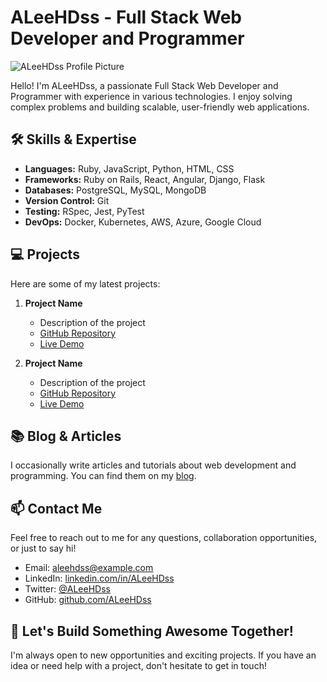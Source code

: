 <script src="https://cdn.jsdelivr.net/npm/mermaid/dist/mermaid.min.js"></script>
<link rel="stylesheet" href="https://cdn.jsdelivr.net/npm/mermaid/dist/mermaid.css" />
<script>
mermaid.initialize({
startOnLoad: true
});
</script>

# ALeeHDss - Full Stack Web Developer and Programmer

![ALeeHDss Profile Picture](/path/to/profile_picture.png)

Hello! I'm ALeeHDss, a passionate Full Stack Web Developer and Programmer with experience in various technologies. I enjoy solving complex problems and building scalable, user-friendly web applications.

## 🛠️ Skills & Expertise

- **Languages:** Ruby, JavaScript, Python, HTML, CSS
- **Frameworks:** Ruby on Rails, React, Angular, Django, Flask
- **Databases:** PostgreSQL, MySQL, MongoDB
- **Version Control:** Git
- **Testing:** RSpec, Jest, PyTest
- **DevOps:** Docker, Kubernetes, AWS, Azure, Google Cloud

## 💻 Projects

Here are some of my latest projects:

1. **Project Name**
   - Description of the project
   - [GitHub Repository](link-to-repository)
   - [Live Demo](link-to-demo)

2. **Project Name**
   - Description of the project
   - [GitHub Repository](link-to-repository)
   - [Live Demo](link-to-demo)

## 📚 Blog & Articles

I occasionally write articles and tutorials about web development and programming. You can find them on my [blog](link-to-blog).

## 📫 Contact Me

Feel free to reach out to me for any questions, collaboration opportunities, or just to say hi!

- Email: aleehdss@example.com
- LinkedIn: [linkedin.com/in/ALeeHDss](linkedin.com/in/ALeeHDss)
- Twitter: [@ALeeHDss](twitter.com/ALeeHDss)
- GitHub: [github.com/ALeeHDss](github.com/ALeeHDss)

## 🚀 Let's Build Something Awesome Together!

I'm always open to new opportunities and exciting projects. If you have an idea or need help with a project, don't hesitate to get in touch!

<script src="https://cdn.jsdelivr.net/npm/mermaid/dist/mermaid.min.js"></script>
<link rel="stylesheet" href="https://
